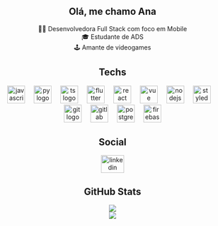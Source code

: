 <h2 align="center">Olá, me chamo Ana</h2>
<p align="center">👩‍💻 Desenvolvedora Full Stack com foco em Mobile <br>🎓 Estudante de ADS <br>🕹️ Amante de videogames</p>

<h2 align="center">Techs</h2>
<div align="center">
  <img src="https://skillicons.dev/icons?i=js" height="40" alt="javascript logo"  />
  <img width="12" />
  <img src="https://skillicons.dev/icons?i=py" height="40" alt="py logo"  />
  <img width="12" />
  <img src="https://skillicons.dev/icons?i=ts" height="40" alt="ts logo"  />
  <img width="12" />
  
  <img src="https://cdn.jsdelivr.net/gh/devicons/devicon/icons/flutter/flutter-original.svg" height="40" alt="flutter logo"  />
  <img width="12" />
  <img src="https://skillicons.dev/icons?i=react" height="40" alt="react logo"  />
  <img width="12" />
  <img src="https://skillicons.dev/icons?i=vue" height="40" alt="vue logo"  />
  <img width="12" />
  
  <img src="https://skillicons.dev/icons?i=nodejs" height="40" alt="nodejs logo"  />
  <img width="12" />
  
  <img src="https://skillicons.dev/icons?i=styledcomponents" height="40" alt="styledcomponents logo"  />
  <img width="12" />
  
  
  <img src="https://skillicons.dev/icons?i=git" height="40" alt="git logo"  />
  <img width="12" />
  <img src="https://skillicons.dev/icons?i=gitlab" height="40" alt="gitlab logo"  />
  <img width="12" />
  
  <img src="https://skillicons.dev/icons?i=postgres" height="40" alt="postgres	 logo"  />
  <img width="12" />
  <img src="https://skillicons.dev/icons?i=firebase" height="40" alt="firebase logo"  />
</div>

<h2 align="center">Social</h2>
<div align="center">
  <a href="https://www.linkedin.com/in/ana-clara-delazeri" target="_blank">
    <img src="https://raw.githubusercontent.com/maurodesouza/profile-readme-generator/master/src/assets/icons/social/linkedin/default.svg" width="52" height="40" alt="linkedin logo"  />
  </a>
</div>

<h2 align="center">GitHub Stats</h2>
<div align="center">
  
  ![](https://nirzak-streak-stats.vercel.app/?user=delazeri&theme=gotham&hide_border=false)<br/>
  ![](https://github-readme-stats.vercel.app/api/top-langs/?username=delazeri&theme=gotham&hide_border=false&include_all_commits=false&count_private=false&layout=compact)

</div>

